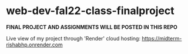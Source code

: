 # web-dev-fal22-class-finalproject

**FINAL PROJECT AND ASSIGNMENTS WILL BE POSTED IN THIS REPO**

Live view of my project through 'Render' cloud hosting:
https://midterm-rishabhp.onrender.com
